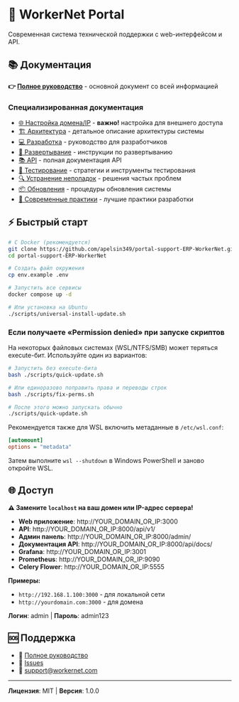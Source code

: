 # 🚀 WorkerNet Portal

Современная система технической поддержки с web-интерфейсом и API.

## 📚 Документация

**👉 [Полное руководство](WORKERNET_PORTAL_GUIDE.md)** - основной документ со всей информацией

### Специализированная документация

- [🌐 Настройка домена/IP](Настройка%20домена%20или%20IP-адреса.md) - **важно!** настройка для внешнего доступа
- [🏗️ Архитектура](АРХИТЕКТУРА.md) - детальное описание архитектуры системы
- [💻 Разработка](РАЗРАБОТКА.md) - руководство для разработчиков
- [🔧 Развертывание](РАЗВЕРТЫВАНИЕ.md) - инструкции по развертыванию
- [📚 API](API_ДОКУМЕНТАЦИЯ.md) - полная документация API
- [🧪 Тестирование](ТЕСТИРОВАНИЕ.md) - стратегии и инструменты тестирования
- [🔍 Устранение неполадок](УСТРАНЕНИЕ_НЕПОЛАДОК.md) - решения частых проблем
- [📦 Обновления](ОБНОВЛЕНИЯ.md) - процедуры обновления системы
- [🎯 Современные практики](СОВРЕМЕННЫЕ_ПРАКТИКИ.md) - лучшие практики разработки

## ⚡ Быстрый старт

```bash
# С Docker (рекомендуется)
git clone https://github.com/apelsin349/portal-support-ERP-WorkerNet.git
cd portal-support-ERP-WorkerNet

# Создать файл окружения
cp env.example .env

# Запустить все сервисы
docker compose up -d

# Или установка на Ubuntu
./scripts/universal-install-update.sh
```

### Если получаете «Permission denied» при запуске скриптов

На некоторых файловых системах (WSL/NTFS/SMB) может теряться execute-бит. Используйте один из вариантов:

```bash
# Запустить без execute-бита
bash ./scripts/quick-update.sh

# Или единоразово поправить права и переводы строк
bash ./scripts/fix-perms.sh

# После этого можно запускать обычно
./scripts/quick-update.sh
```

Рекомендуется также для WSL включить метаданные в `/etc/wsl.conf`:

```ini
[automount]
options = "metadata"
```
Затем выполните `wsl --shutdown` в Windows PowerShell и заново откройте WSL.

## 🌐 Доступ

**⚠️ Замените `localhost` на ваш домен или IP-адрес сервера!**

- **Web приложение**: http://YOUR_DOMAIN_OR_IP:3000
- **API**: http://YOUR_DOMAIN_OR_IP:8000/api/v1/
- **Админ панель**: http://YOUR_DOMAIN_OR_IP:8000/admin/
- **Документация API**: http://YOUR_DOMAIN_OR_IP:8000/api/docs/
- **Grafana**: http://YOUR_DOMAIN_OR_IP:3001
- **Prometheus**: http://YOUR_DOMAIN_OR_IP:9090
- **Celery Flower**: http://YOUR_DOMAIN_OR_IP:5555

**Примеры:**
- `http://192.168.1.100:3000` - для локальной сети
- `http://yourdomain.com:3000` - для домена

**Логин**: admin | **Пароль**: admin123

## 🆘 Поддержка

- 📖 [Полное руководство](WORKERNET_PORTAL_GUIDE.md)
- 🐛 [Issues](https://github.com/apelsin349/portal-support-ERP-WorkerNet/issues)
- 📧 support@workernet.com

---

**Лицензия**: MIT | **Версия**: 1.0.0
